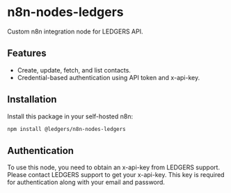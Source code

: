 # n8n-nodes-ledgers

Custom n8n integration node for LEDGERS API.

## Features

- Create, update, fetch, and list contacts.
- Credential-based authentication using API token and x-api-key.

## Installation

Install this package in your self-hosted n8n:

```bash
npm install @ledgers/n8n-nodes-ledgers
```

## Authentication

To use this node, you need to obtain an x-api-key from LEDGERS support. Please contact LEDGERS support to get your x-api-key. This key is required for authentication along with your email and password.